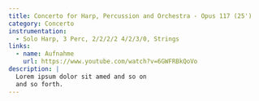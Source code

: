 ```yaml
---
title: Concerto for Harp, Percussion and Orchestra - Opus 117 (25')
category: Concerto
instrumentation:
  - Solo Harp, 3 Perc, 2/2/2/2 4/2/3/0, Strings
links:
  - name: Aufnahme
    url: https://www.youtube.com/watch?v=6GWFRBkQoVo
description: |
  Lorem ipsum dolor sit amed and so on
  and so forth.
---
```

